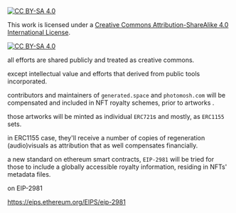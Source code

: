 

[![CC BY-SA 4.0][cc-by-sa-shield]][cc-by-sa]

This work is licensed under a
[Creative Commons Attribution-ShareAlike 4.0 International License][cc-by-sa].

[![CC BY-SA 4.0][cc-by-sa-image]][cc-by-sa]

[cc-by-sa]: http://creativecommons.org/licenses/by-sa/4.0/
[cc-by-sa-image]: https://licensebuttons.net/l/by-sa/4.0/88x31.png
[cc-by-sa-shield]: https://img.shields.io/badge/License-CC%20BY--SA%204.0-lightgrey.svg

all efforts are shared publicly and treated as creative commons.

except intellectual value and efforts that derived from public tools incorporated.

 contributors and maintainers of `generated.space` and `photomosh.com` will be compensated and included in NFT royalty schemes, prior to artworks . 

those artworks will be minted as individual `ERC721`s and mostly, as `ERC1155` sets.

in ERC1155 case, they'll receive a number of copies of regeneration (audio)visuals as attribution that as well compensates financially.

a new standard on ethereum smart contracts, `EIP-2981` will be tried for those to include a globally accessible royalty information, residing in NFTs' metadata files.

on EIP-2981

https://eips.ethereum.org/EIPS/eip-2981